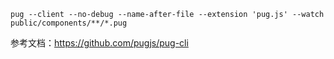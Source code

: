```
pug --client --no-debug --name-after-file --extension 'pug.js' --watch public/components/**/*.pug
```

参考文档：https://github.com/pugjs/pug-cli